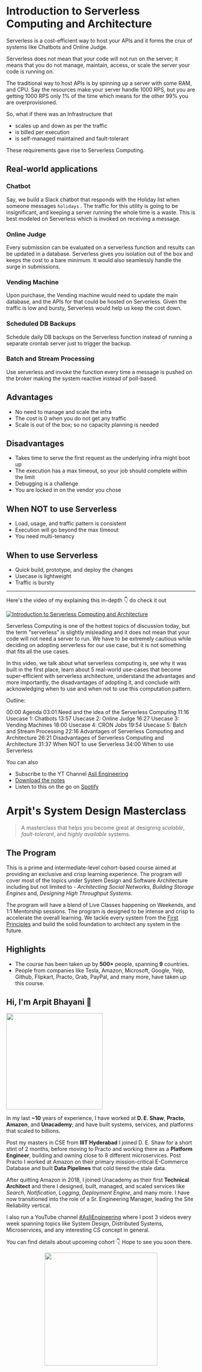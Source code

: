 Introduction to Serverless Computing and Architecture
===


Serverless is a cost-efficient way to host your APIs and it forms the crux of systems like Chatbots and Online Judge.

Serverless does not mean that your code will not run on the server; it means that you do not manage, maintain, access, or scale the server your code is running on.

The traditional way to host APIs is by spinning up a server with some RAM, and CPU. Say the resources make your server handle 1000 RPS, but you are getting 1000 RPS only 1% of the time which means for the other 99% you are overprovisioned.

So, what if there was an Infrastructure that

- scales up and down as per the traffic
- is billed per execution
- is self-managed maintained and fault-tolerant

These requirements gave rise to Serverless Computing.

## Real-world applications

### Chatbot

Say, we build a Slack chatbot that responds with the Holiday list when someone messages `holidays` . The traffic for this utility is going to be insignificant, and keeping a server running the whole time is a waste. This is best modeled on Serverless which is invoked on receiving a message.

### Online Judge

Every submission can be evaluated on a serverless function and results can be updated in a database. Serverless gives you isolation out of the box and keeps the cost to a bare minimum. It would also seamlessly handle the surge in submissions.

### Vending Machine

Upon purchase, the Vending machine would need to update the main database, and the APIs for that could be hosted on Serverless. Given the traffic is low and bursty, Serverless would help us keep the cost down.

### Scheduled DB Backups

Schedule daily DB backups on the Serverless function instead of running a separate crontab server just to trigger the backup.

### Batch and Stream Processing

Use serverless and invoke the function every time a message is pushed on the broker making the system reactive instead of poll-based.

## Advantages

- No need to manage and scale the infra
- The cost is 0 when you do not get any traffic
- Scale is out of the box; so no capacity planning is needed

## Disadvantages

- Takes time to serve the first request as the underlying infra might boot up
- The execution has a max timeout, so your job should complete within the limit
- Debugging is a challenge
- You are locked in on the vendor you chose

## When NOT to use Serverless

- Load, usage, and traffic pattern is consistent
- Execution will go beyond the max timeout
- You need multi-tenancy

## When to use Serverless

- Quick build, prototype, and deploy the changes
- Usecase is lightweight
- Traffic is bursty
<hr />


<p>Here's the video of my explaining this in-depth 👇‍ do check it out</p>

[![Introduction to Serverless Computing and Architecture](https://i.ytimg.com/vi/oiZH5U_a0pg/mqdefault.jpg)](https://www.youtube.com/watch?v=oiZH5U_a0pg)

Serverless Computing is one of the hottest topics of discussion today, but the term "serverless" is slightly misleading and it does not mean that your code will not need a server to run. We have to be extremely cautious while deciding on adopting serverless for our use case, but it is not something that fits all the use cases.

In this video, we talk about what serverless computing is, see why it was built in the first place, learn about 5 real-world use-cases that become super-efficient with serverless architecture, understand the advantages and more importantly, the disadvantages of adopting it, and conclude with acknowledging when to use and when not to use this computation pattern.

Outline:

00:00 Agenda
03:01 Need and the idea of the Serverless Computing
11:16 Usecase 1: Chatbots
13:57 Usecase 2: Online Judge
16:27 Usecase 3: Vending Machines
18:00 Usecase 4: CRON Jobs
19:54 Usecase 5: Batch and Stream Processing
22:16 Advantages of Serverless Computing and Architecture
26:21 Disadvantages of Serverless Computing and Architecture
31:37 When NOT to use Serverless
34:00 When to use Serverless

You can also
 - Subscribe to the YT Channel [Asli Engineering](https://youtube.com/c/ArpitBhayani)
 - [Download the notes](https://drive.google.com/file/d/1sZShE0r41XcFa2gEPW1RS_YTaR3tC-zH/view?usp=sharing)
 - Listen to this on the go on [Spotify](https://open.spotify.com/show/7qMoamm2iZQrsPVm6IQLoD)

# Arpit's System Design Masterclass

> A masterclass that helps you become great at designing _scalable_, _fault-tolerant_, and _highly available_ systems.

## The Program

This is a prime and intermediate-level cohort-based course aimed at providing an exclusive and crisp learning experience. The program will cover most of the topics under System Design and Software Architecture including but not limited to - _Architecting Social Networks_, _Building Storage Engines_ and, _Designing High Throughput Systems_.

The program will have a blend of Live Classes happening on Weekends, and 1:1 Mentorship sessions. The program is designed to be intense and crisp to accelerate the overall learning. We tackle every system from the [First Principles](https://en.wikipedia.org/wiki/First_principle) and build the solid foundation to architect any system in the future.


## Highlights

 - The course has been taken up by __500+__ people, spanning __9__ countries.
 - People from companies like Tesla, Amazon, Microsoft, Google, Yelp, Github, Flipkart, Practo, Grab, PayPal, and many more, have taken up this course.


## Hi, I'm Arpit Bhayani 👋

<img width="256px" src="https://arpitbhayani.me/static/img/arpit.jpg" />

In my last **~10** years of experience, I have worked at **D. E. Shaw**, **Practo**, **Amazon**, and **Unacademy**; and have built systems, services, and platforms that scaled to billions.

Post my masters in CSE from **IIIT Hyderabad** I joined D. E. Shaw for a short stint of 2 months, before moving to Practo and working there as a **Platform Engineer**, building and owning close to 8 different microservices. Post Practo I worked at Amazon on their primary mission-critical E-Commerce Database and built **Data Pipelines** that cold tiered the stale data.

After quitting Amazon in 2018, I joined Unacademy as their first **Technical Architect** and there I designed, built, managed, and scaled services like _Search_, _Notification_, _Logging_, _Deployment Engine_, and many more. I have now transitioned into the role of a Sr. Engineering Manager, leading the Site Reliability vertical.

I also run a YouTube channel [#AsliEngineering](https://www.youtube.com/c/ArpitBhayani) where I post 3 videos every week spanning topics like System Design, Distributed Systems, Microservices, and any interesting CS concept in general.

You can find details about upcoming cohort 👇‍ Hope to see you soon there.

<center>
<a target="_blank" href="https://arpitbhayani.me/masterclass">
<img src="https://user-images.githubusercontent.com/4745789/137859181-d4499cf4-ce65-4466-8b88-a078ece0f081.PNG" width="300px" />
</a>
</center>